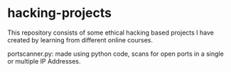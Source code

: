 # hacking-projects
This repository consists of some ethical hacking based projects I have created by learning from different online courses.

portscanner.py: made using python code, scans for open ports in a single or multiple IP Addresses.
